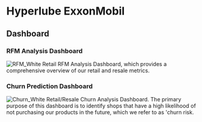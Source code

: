 # Hyperlube ExxonMobil

## Dashboard 
### RFM Analysis Dashboard
![RFM_White](https://github.com/user-attachments/assets/cd44e8a7-5fb3-464d-a798-63f445094a29)
Retail RFM Analysis Dashboard, which provides a comprehensive overview of our retail and resale metrics.

### Churn Prediction Dashboard
![Churn_White](https://github.com/user-attachments/assets/76276069-78d4-4c3c-9323-6b1e942af2f4)
Retail/Resale Churn Analysis Dashboard. The primary purpose of this dashboard is to identify shops that have a high likelihood of not purchasing our products in the future, which we refer to as 'churn risk.
